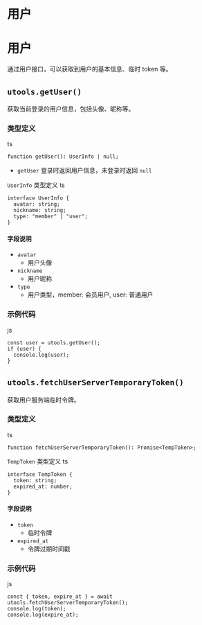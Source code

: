# 用户

# 用户 ​
通过用户接口，可以获取到用户的基本信息、临时 token 等。
## `utools.getUser()` ​
获取当前登录的用户信息，包括头像、昵称等。
### 类型定义 ​
ts
    
    function getUser(): UserInfo | null;
  * `getUser` 登录时返回用户信息，未登录时返回 `null`

`UserInfo` 类型定义
ts
    
    interface UserInfo {
      avatar: string;
      nickname: string;
      type: "member" | "user";
    }
#### 字段说明 ​
  * `avatar`
    * 用户头像
  * `nickname`
    * 用户昵称
  * `type`
    * 用户类型，member: 会员用户, user: 普通用户


### 示例代码 ​
js
    
    const user = utools.getUser();
    if (user) {
      console.log(user);
    }
## `utools.fetchUserServerTemporaryToken()` ​
获取用户服务端临时令牌。
### 类型定义 ​
ts
    
    function fetchUserServerTemporaryToken(): Promise<TempToken>;
`TempToken` 类型定义
ts
    
    interface TempToken {
      token: string;
      expired_at: number;
    }
#### 字段说明 ​
  * `token`
    * 临时令牌
  * `expired_at`
    * 令牌过期时间戳


### 示例代码 ​
js
    
    const { token, expire_at } = await utools.fetchUserServerTemporaryToken();
    console.log(token);
    console.log(expire_at);
